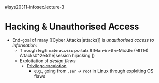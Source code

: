 #isys20311-infosec/lecture-3 
# Hacking & Unauthorised Access

- End-goal of many [[Cyber Attacks|attacks]] is *unauthorised access to information*:
	- Through legitimate access portals ([[Man-in-the-Middle (MITM) Attacks#^2e3d1e|session hijacking]])
	- Exploitation of *design flaws*
		- [Privilege escalation](https://en.wikipedia.org/wiki/Privilege_escalation)
			- e.g., going from `user` $\rightarrow$ `root` in Linux through exploiting OS flaws